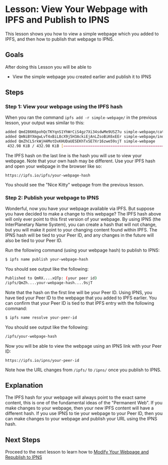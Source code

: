 # Lesson: View Your Webpage with IPFS and Publish to IPNS

This lesson shows you how to view a simple webpage which you added to IPFS, and then how to publish that webpage to IPNS.

## Goals

After doing this Lesson you will be able to

* View the simple webpage you created earlier and publish it to IPNS

## Steps

### Step 1: View your webpage using the IPFS hash

When you ran the command `ipfs add -r simple-webpage/` in the previous lesson, your output was similar to this:

```bash
added Qmd286K6pohQcTKYqnS1YhWrCiS4gz7Xi34sdwMe9USZ7u simple-webpage/cat.jpg
added QmNiBYXmgwLvT4xBiL8cX9j5H3AckiEjAnLZsoBiK6xEEr simple-webpage/index.html
added QmZhCL5rkWjH4MotDxKHUDaUESEKhTxSE7Xr16zwe59sjT simple-webpage
 432.98 KiB / 432.98 KiB [=============================================] 100.00%
```

The IPFS hash on the last line is the hash you will use to view your webpage. Note that your own hash may be different. Use your IPFS hash and open your webpage in the browser like so:

`https://ipfs.io/ipfs/your-webpage-hash`

You should see the "Nice Kitty" webpage from the previous lesson.

### Step 2: Publish your webpage to IPNS

Wonderful, now you have your webpage available via IPFS. But suppose you have decided to make a change to this webpage? The IPFS hash above will only ever point to this first version of your webpage. By using IPNS \(the InterPlanetary Name System\), you can create a hash that will not change, but you will make it point to your changing content found within IPFS. The IPNS hash will be tied to your Peer ID, and any changes in the future will also be tied to your Peer ID.

Run the following command \(using your webpage hash\) to publish to IPNS:

```bash
$ ipfs name publish your-webpage-hash
```

You should see output like the following:

```bash
Published to QmRX....xQTp: (your peer id)
/ipfs/QmZh....your-webpage-hash....9sjT
```

Note that the hash on the first line will be your Peer ID. Using IPNS, you have tied your Peer ID to the webpage that you added to IPFS earlier. You can confirm that your Peer ID is tied to that IPFS entry with the following command:

```bash
$ ipfs name resolve your-peer-id
```

You should see output like the following:

```bash
/ipfs/your-webpage-hash
```

Now you will be able to view the webpage using an IPNS link with your Peer ID:

`https://ipfs.io/ipns/your-peer-id`

Note how the URL changes from `/ipfs/` to `/ipns/` once you publish to IPNS.

## Explanation

The IPFS hash for your webpage will always point to the exact same content, this is one of the fundamental ideas of the "Permanent Web". If you make changes to your webpage, then your new IPFS content will have a different hash. If you use IPNS to tie your webpage to your Peer ID, then you can make changes to your webpage and publish your URL using the IPNS hash.

## Next Steps

Proceed to the next lesson to learn how to [Modify Your Webpage and Republish to IPNS](modify-republish.md)

